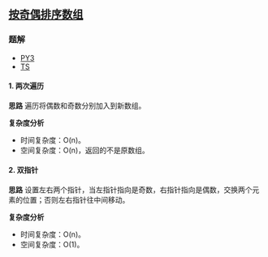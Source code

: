## [按奇偶排序数组](https://leetcode.cn/problems/sort-array-by-parity/)

### 题解
+ [PY3](../../py3/1024/905.py)
+ [TS](../../ts/1024/905.ts)

#### 1. 两次遍历
**思路**
遍历将偶数和奇数分别加入到新数组。

**复杂度分析**
+ 时间复杂度：O(n)。
+ 空间复杂度：O(n)，返回的不是原数组。

#### 2. 双指针
**思路**
设置左右两个指针，当左指针指向是奇数，右指针指向是偶数，交换两个元素的位置；否则左右指针往中间移动。

**复杂度分析**
+ 时间复杂度：O(n)。
+ 空间复杂度：O(1)。